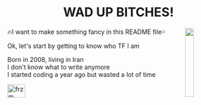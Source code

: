 
<h1 align="center">WAD UP BITCHES!</h1>
<div>
<img width="20%" height="20%" align="right" src="https://i.pinimg.com/736x/90/68/d3/9068d39a1cc4173c33a69bd11a127fab.jpg">
<div left="100px">
<p>🔥I want to make something fancy in this README file💦</p>
<p>Ok, let's start by getting to know who TF I am</p>
<p>Born in 2008, living in Iran<br/>
I don't know what to write anymore<br/>
I started coding a year ago but wasted a lot of time</p>
<a href="https://discord.gg/frzm" target="blank"><img align="center" src="https://raw.githubusercontent.com/rahuldkjain/github-profile-readme-generator/master/src/images/icons/Social/discord.svg" alt="frzm" height="30" width="40" /></a>
</div>
</div>


